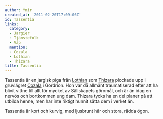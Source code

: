 ```yaml
---
author: Ymir
created_at: '2011-02-20T17:09:06Z'
id: Tassentia
links:
  category:
  - Jargier
  - Tjänstefolk
  - Våp
  mention:
  - Cozala
  - Lothian
  - Thizara
title: Tassentia
---
```


Tassentia är en jargisk piga från [Lothian] som [Thizara] plockade upp i gruvlägret [Cozala] i
Gordrion. Hon var då allmänt traumatiserad efter att ha blivit vittne till allt för mycket av
Sällskapets göromål, och är än idag en nervös och bortkommen ung dam. Thizara tycks ha en del planer
på att utbilda henne, men har inte riktigt hunnit sätta dem i verket än.

Tassentia är kort och kurvig, med ljusbrunt hår och stora, rädda ögon.

  [Lothian]: Lothian
  [Thizara]: Thizara
  [Cozala]: Cozala